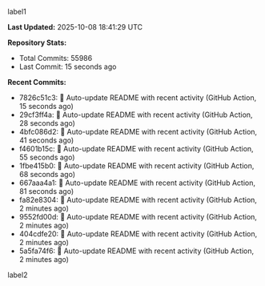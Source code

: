 
label1 
<!-- ACTIVITY_START -->
**Last Updated:** 2025-10-08 18:41:29 UTC

**Repository Stats:**
- Total Commits: 55986
- Last Commit: 15 seconds ago

**Recent Commits:**
- 7826c51c3: 🤖 Auto-update README with recent activity (GitHub Action, 15 seconds ago)
- 29cf3ff4a: 🤖 Auto-update README with recent activity (GitHub Action, 28 seconds ago)
- 4bfc086d2: 🤖 Auto-update README with recent activity (GitHub Action, 41 seconds ago)
- f4601b15c: 🤖 Auto-update README with recent activity (GitHub Action, 55 seconds ago)
- 1fbe415b0: 🤖 Auto-update README with recent activity (GitHub Action, 68 seconds ago)
- 667aaa4a1: 🤖 Auto-update README with recent activity (GitHub Action, 81 seconds ago)
- fa82e8304: 🤖 Auto-update README with recent activity (GitHub Action, 2 minutes ago)
- 9552fd00d: 🤖 Auto-update README with recent activity (GitHub Action, 2 minutes ago)
- 404cdfe20: 🤖 Auto-update README with recent activity (GitHub Action, 2 minutes ago)
- 5a5fa74f6: 🤖 Auto-update README with recent activity (GitHub Action, 2 minutes ago)
<!-- ACTIVITY_END -->

label2
